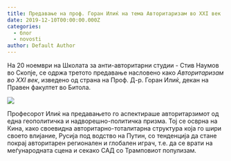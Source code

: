 ```yaml
---
title: Предавање на проф. Горан Илиќ на тема Авторитаризам во XXI век
date: 2019-12-10T00:00:00.000Z
categories:
  - блог
  - novosti
author: Default Author
---
```


На 20 ноември на Школата за анти-авторитарни студии - Стив Наумов во Скопје, се одржа третото предавање насловено како _Авторитаризам во ХХI век_, изведено од страна на Проф. Д-р. Горан Илиќ, декан на Правен факултет во Битола.

![](http://libertaniabackup.local/wp-content/uploads/2019/12/IMG_0060-1024x683.jpg)

Професорот Илиќ на предавањето го аспектираше авторитарзимот од една геополитичка и надворешно-политичка призма. Тој се осврна на Кина, како своевидна авторитарно-тоталитарна структура која го шири своето влијание, Русија под водство на Путин, со тенденција да стане покрај авторитарен регионален и глобален играч, т.е. да се врати на меѓународната сцена и секако САД со Трамповиот популизам.
